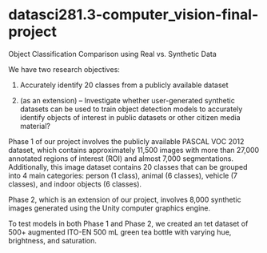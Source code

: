 # datasci281.3-computer_vision-final-project
Object Classification Comparison using Real vs. Synthetic Data

We have two research objectives: 

1. Accurately identify 20 classes from a publicly available dataset 

2. (as an extension) – Investigate whether user-generated synthetic datasets can be used to train object detection models to accurately identify objects of interest in public datasets or other citizen media material? 


Phase 1 of our project involves the publicly available PASCAL VOC 2012 dataset, which contains approximately 11,500 images with more than 27,000 annotated regions of interest (ROI) and almost 7,000 segmentations. Additionally, this image dataset contains 20 classes that can be grouped into 4 main categories: person (1 class), animal (6 classes), vehicle (7 classes), and indoor objects (6 classes).


Phase 2, which is an extension of our project, involves 8,000 synthetic images generated using the Unity computer graphics engine. 

To test models in both Phase 1 and Phase 2, we created an tet dataset of 500+ augmented ITO-EN 500 mL green tea bottle with varying hue, brightness, and saturation.
